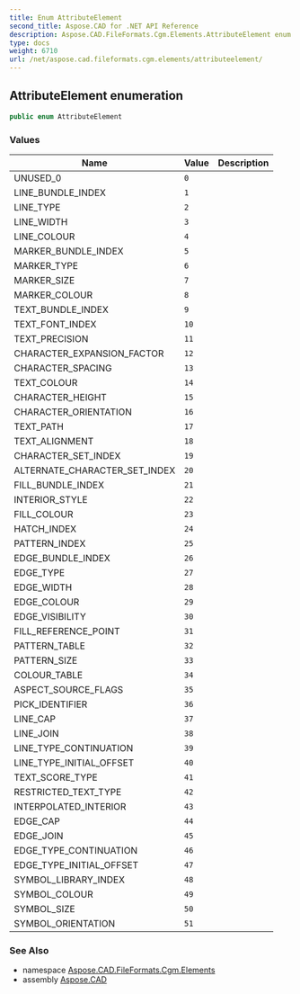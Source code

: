 ```yaml
---
title: Enum AttributeElement
second_title: Aspose.CAD for .NET API Reference
description: Aspose.CAD.FileFormats.Cgm.Elements.AttributeElement enum. 
type: docs
weight: 6710
url: /net/aspose.cad.fileformats.cgm.elements/attributeelement/
---
```

## AttributeElement enumeration

```csharp
public enum AttributeElement
```

### Values

| Name | Value | Description |
| --- | --- | --- |
| UNUSED_0 | `0` |  |
| LINE_BUNDLE_INDEX | `1` |  |
| LINE_TYPE | `2` |  |
| LINE_WIDTH | `3` |  |
| LINE_COLOUR | `4` |  |
| MARKER_BUNDLE_INDEX | `5` |  |
| MARKER_TYPE | `6` |  |
| MARKER_SIZE | `7` |  |
| MARKER_COLOUR | `8` |  |
| TEXT_BUNDLE_INDEX | `9` |  |
| TEXT_FONT_INDEX | `10` |  |
| TEXT_PRECISION | `11` |  |
| CHARACTER_EXPANSION_FACTOR | `12` |  |
| CHARACTER_SPACING | `13` |  |
| TEXT_COLOUR | `14` |  |
| CHARACTER_HEIGHT | `15` |  |
| CHARACTER_ORIENTATION | `16` |  |
| TEXT_PATH | `17` |  |
| TEXT_ALIGNMENT | `18` |  |
| CHARACTER_SET_INDEX | `19` |  |
| ALTERNATE_CHARACTER_SET_INDEX | `20` |  |
| FILL_BUNDLE_INDEX | `21` |  |
| INTERIOR_STYLE | `22` |  |
| FILL_COLOUR | `23` |  |
| HATCH_INDEX | `24` |  |
| PATTERN_INDEX | `25` |  |
| EDGE_BUNDLE_INDEX | `26` |  |
| EDGE_TYPE | `27` |  |
| EDGE_WIDTH | `28` |  |
| EDGE_COLOUR | `29` |  |
| EDGE_VISIBILITY | `30` |  |
| FILL_REFERENCE_POINT | `31` |  |
| PATTERN_TABLE | `32` |  |
| PATTERN_SIZE | `33` |  |
| COLOUR_TABLE | `34` |  |
| ASPECT_SOURCE_FLAGS | `35` |  |
| PICK_IDENTIFIER | `36` |  |
| LINE_CAP | `37` |  |
| LINE_JOIN | `38` |  |
| LINE_TYPE_CONTINUATION | `39` |  |
| LINE_TYPE_INITIAL_OFFSET | `40` |  |
| TEXT_SCORE_TYPE | `41` |  |
| RESTRICTED_TEXT_TYPE | `42` |  |
| INTERPOLATED_INTERIOR | `43` |  |
| EDGE_CAP | `44` |  |
| EDGE_JOIN | `45` |  |
| EDGE_TYPE_CONTINUATION | `46` |  |
| EDGE_TYPE_INITIAL_OFFSET | `47` |  |
| SYMBOL_LIBRARY_INDEX | `48` |  |
| SYMBOL_COLOUR | `49` |  |
| SYMBOL_SIZE | `50` |  |
| SYMBOL_ORIENTATION | `51` |  |

### See Also

* namespace [Aspose.CAD.FileFormats.Cgm.Elements](../../aspose.cad.fileformats.cgm.elements/)
* assembly [Aspose.CAD](../../)


